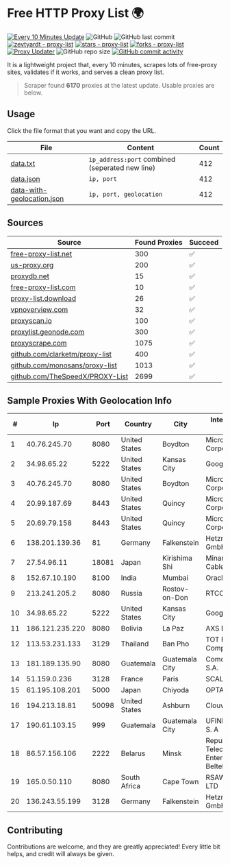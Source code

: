 
# Free HTTP Proxy List 🌍

[![Every 10 Minutes Update](https://github.com/mertguvencli/http-proxy-list/actions/workflows/main.yml/badge.svg?branch=main)](https://github.com/mertguvencli/http-proxy-list/actions/workflows/main.yml)
![GitHub](https://img.shields.io/github/license/mertguvencli/http-proxy-list)
![GitHub last commit](https://img.shields.io/github/last-commit/mertguvencli/http-proxy-list)
[![zevtyardt - proxy-list](https://img.shields.io/static/v1?label=zevtyardt&message=proxy-list&color=blue&logo=github)](https://github.com/zevtyardt/proxy-list "Go to GitHub repo")
[![stars - proxy-list](https://img.shields.io/github/stars/zevtyardt/proxy-list?style=social)](https://github.com/zevtyardt/proxy-list)
[![forks - proxy-list](https://img.shields.io/github/forks/zevtyardt/proxy-list?style=social)](https://github.com/zevtyardt/proxy-list)
[![Proxy Updater](https://github.com/zevtyardt/proxy-list/workflows/Proxy%20Updater/badge.svg)](https://github.com/zevtyardt/proxy-list/actions?query=workflow:"Proxy+Updater")
![GitHub repo size](https://img.shields.io/github/repo-size/zevtyardt/proxy-list)
[![GitHub commit activity](https://img.shields.io/github/commit-activity/m/zevtyardt/proxy-list?logo=commits)](https://github.com/zevtyardt/proxy-list/commits/main)

It is a lightweight project that, every 10 minutes, scrapes lots of free-proxy sites, validates if it works, and serves a clean proxy list.

> Scraper found **6170** proxies at the latest update. Usable proxies are below.

## Usage

Click the file format that you want and copy the URL.

|File|Content|Count|
|----|-------|-----|
|[data.txt](https://raw.githubusercontent.com/mertguvencli/http-proxy-list/main/proxy-list/data.txt)|`ip_address:port` combined (seperated new line)|412|
|[data.json](https://raw.githubusercontent.com/mertguvencli/http-proxy-list/main/proxy-list/data.json)|`ip, port`|412|
|[data-with-geolocation.json](https://raw.githubusercontent.com/mertguvencli/http-proxy-list/main/proxy-list/data-with-geolocation.json)|`ip, port, geolocation`|412|

## Sources

|Source|Found Proxies|Succeed|
|------|-------------|-------|
|[free-proxy-list.net](https://free-proxy-list.net)|300|✅|
|[us-proxy.org](https://www.us-proxy.org)|200|✅|
|[proxydb.net](http://proxydb.net)|15|✅|
|[free-proxy-list.com](https://free-proxy-list.com/?page=&port=&type%5B%5D=http&type%5B%5D=https&up_time=0&search=Search)|10|✅|
|[proxy-list.download](https://www.proxy-list.download/HTTP)|26|✅|
|[vpnoverview.com](https://vpnoverview.com/privacy/anonymous-browsing/free-proxy-servers)|32|✅|
|[proxyscan.io](https://www.proxyscan.io)|100|✅|
|[proxylist.geonode.com](https://proxylist.geonode.com/api/proxy-list?limit=300&page=1&sort_by=lastChecked&sort_type=desc&protocols=http,https)|300|✅|
|[proxyscrape.com](https://api.proxyscrape.com/v2/?request=displayproxies&protocol=http&timeout=10000&country=all&ssl=all&anonymity=all)|1075|✅|
|[github.com/clarketm/proxy-list](https://raw.githubusercontent.com/clarketm/proxy-list/master/proxy-list-raw.txt)|400|✅|
|[github.com/monosans/proxy-list](https://raw.githubusercontent.com/monosans/proxy-list/main/proxies/http.txt)|1013|✅|
|[github.com/TheSpeedX/PROXY-List](https://raw.githubusercontent.com/TheSpeedX/PROXY-List/master/http.txt)|2699|✅|


## Sample Proxies With Geolocation Info

|#|Ip|Port|Country|City|Internet Service Provider|
|-|--|----|-------|----|-------------------------|
|1|40.76.245.70|8080|United States|Boydton|Microsoft Corporation|
|2|34.98.65.22|5222|United States|Kansas City|Google LLC|
|3|40.76.245.70|8080|United States|Boydton|Microsoft Corporation|
|4|20.99.187.69|8443|United States|Quincy|Microsoft Corporation|
|5|20.69.79.158|8443|United States|Quincy|Microsoft Corporation|
|6|138.201.139.36|81|Germany|Falkenstein|Hetzner Online GmbH|
|7|27.54.96.11|18081|Japan|Kirishima Shi|Minamikyusyu CableTV Net Inc.|
|8|152.67.10.190|8100|India|Mumbai|Oracle Corporation|
|9|213.241.205.2|8080|Russia|Rostov-on-Don|RTCOMM-YUG|
|10|34.98.65.22|5222|United States|Kansas City|Google LLC|
|11|186.121.235.220|8080|Bolivia|La Paz|AXS Bolivia S. A.|
|12|113.53.231.133|3129|Thailand|Ban Pho|TOT Public Company Limited|
|13|181.189.135.90|8080|Guatemala|Guatemala City|Comcel Guatemala S.A.|
|14|51.159.0.236|3128|France|Paris|SCALEWAY|
|15|61.195.108.201|5000|Japan|Chiyoda|OPTAGE Inc.|
|16|194.213.18.81|50098|United States|Ashburn|Clouvider Limited|
|17|190.61.103.15|999|Guatemala|Guatemala City|UFINET Guatemala S. A|
|18|86.57.156.106|2222|Belarus|Minsk|Republican Unitary Telecommunication Enterprise Beltelecom|
|19|165.0.50.110|8080|South Africa|Cape Town|RSAWEB (PTY) LTD|
|20|136.243.55.199|3128|Germany|Falkenstein|Hetzner Online GmbH|



## Contributing

Contributions are welcome, and they are greatly appreciated! Every
little bit helps, and credit will always be given.

